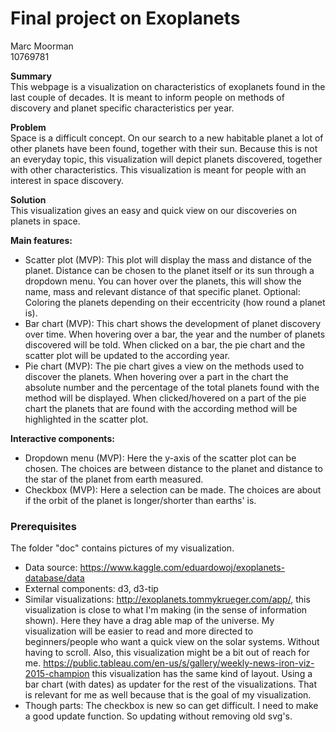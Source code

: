 # Final project on Exoplanets  

Marc Moorman  
10769781

**Summary**  
This webpage is a visualization on characteristics of exoplanets found in the last couple of decades. It is meant to inform people on methods of discovery and planet specific characteristics per year. 


**Problem**  
Space is a difficult concept. On our search to a new habitable planet a lot of other planets have been found, together with their sun. Because this is not an everyday topic, this visualization will depict planets discovered, together with other characteristics. This visualization is meant for people with an interest in space discovery.  

**Solution**  
This visualization gives an easy and quick view on our discoveries on planets in space.  

**Main features:**  
- Scatter plot (MVP): This plot will display the mass and distance of the planet. Distance can be chosen to the planet itself or its sun through a dropdown menu. You can hover over the planets, this will show the name, mass and relevant distance of that specific planet. Optional: Coloring the planets depending on their eccentricity (how round a planet is).  
- Bar chart (MVP): This chart shows the development of planet discovery over time. When hovering over a bar, the year and the number of planets discovered will be told. When clicked on a bar, the pie chart and the scatter plot will be updated to the according year.  
- Pie chart (MVP): The pie chart gives a view on the methods used to discover the planets. When hovering over a part in the chart the absolute number and the percentage of the total planets found with the method will be displayed. When clicked/hovered on a part of the pie chart the planets that are found with the according method will be highlighted in the scatter plot.  

**Interactive components:**    
- Dropdown menu (MVP): Here the y-axis of the scatter plot can be chosen. The choices are between distance to the planet and distance to the star of the planet from earth measured.  
- Checkbox (MVP): Here a selection can be made. The choices are about if the orbit of the planet is longer/shorter than earths' is.  

### Prerequisites  
The folder "doc" contains pictures of my visualization.  
- Data source: https://www.kaggle.com/eduardowoj/exoplanets-database/data  
- External components: d3, d3-tip  
- Similar visualizations:  http://exoplanets.tommykrueger.com/app/, this visualization is close to what I'm making (in the sense of information shown). Here they have a drag able map of the universe. My visualization will be easier to read and more directed to beginners/people who want a quick view on the solar systems. Without having to scroll. Also, this visualization might be a bit out of reach for me.  https://public.tableau.com/en-us/s/gallery/weekly-news-iron-viz-2015-champion this visualization has the same kind of layout. Using a bar chart (with dates) as updater for the rest of the visualizations. That is relevant for me as well because that is the goal of my visualization.  
- Though parts: The checkbox is new so can get difficult. I need to make a good update function. So updating without removing old svg's.  